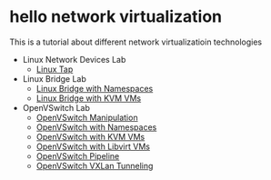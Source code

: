 # hello network virtualization

This is a tutorial about different network virtualizatioin technologies

- Linux Network Devices Lab
  - [Linux Tap](lab_linux-device/tap/linux-tap.md)
- Linux Bridge Lab
  - [Linux Bridge with Namespaces](lab_linux-bridge/linux-bridge-namespace.md)
  - [Linux Bridge with KVM VMs](lab_linux-bridge/linux-bridge-kvm-vm.md)
- OpenVSwitch Lab
  - [OpenVSwitch Manipulation](lab_ovs/ovs-manipulation.md)
  - [OpenVSwitch with Namespaces](lab_ovs/ovs-namespace.md)
  - [OpenVSwitch with KVM VMs](lab_ovs/ovs-kvm-vm.md)
  - [OpenVSwitch with Libvirt VMs](lab_ovs/libvirt/ovs-libvirt-vm.md)
  - [OpenVSwitch Pipeline](lab_ovs/ovs-pipeline.md)
  - [OpenVSwitch VXLan Tunneling](lab_ovs/tunneling/ovs-tunneling.md)